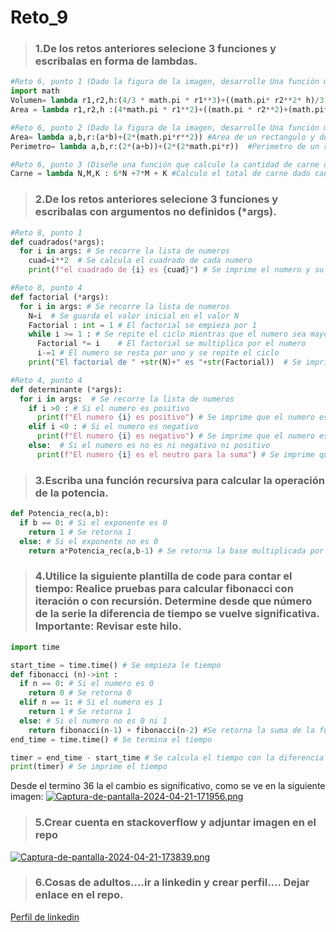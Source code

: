# Reto_9
>### 1.De los retos anteriores selecione 3 funciones y escribalas en forma de lambdas.

```python
#Reto 6, punto 1 (Dado la figura de la imagen, desarrolle Una función matemática para calcular el volumen y el área superficial.)
import math
Volumen= lambda r1,r2,h:(4/3 * math.pi * r1**3)+((math.pi* r2**2* h)/3)  #Volumen de un cono y una esfera y despues se suman.
Area = lambda r1,r2,h :(4*math.pi * r1**2)+((math.pi * r2**2)+(math.pi*r2* ((r2**2 + h**2) **0.5))) #Area de un cono y una esfera y despues se suman.

#Reto 6, punto 2 (Dado la figura de la imagen, desarrolle Una función matemática para calcular el área y el perimetro.)
Area= lambda a,b,r:(a*b)+(2*(math.pi*r**2)) #Area de un rectangulo y dos circulo y despues se suman.
Perimetro= lambda a,b,r:(2*(a+b))+(2*(2*math.pi*r))  #Perimetro de un rectangulo y dos circulo y despues se suman.

#Reto 6, punto 3 (Diseñe una función que calcule la cantidad de carne de aves en kilos si se tienen N gallinas, M gallos y K pollitos cada uno pesando 6 kilos, 7 kilos y 1 kilo respectivamente.)
Carne = lambda N,M,K : 6*N +7*M + K #Calculo el total de carne dado cantidad de N gallinas, M gallos y K pollitos.

```
>### 2.De los retos anteriores selecione 3 funciones y escribalas con argumentos no definidos (*args).

```python
#Reto 8, punto 1
def cuadrados(*args):
  for i in args: # Se recorre la lista de numeros
    cuad=i**2  # Se calcula el cuadrado de cada numero
    print(f"el cuadrado de {i} es {cuad}") # Se imprime el numero y su cuadrado

#Reto 8, punto 4
def factorial (*args):
  for i in args: # Se recorre la lista de numeros
    N=i  # Se guarda el valor inicial en el valor N
    Factorial : int = 1 # El factorial se empieza por 1
    while i >= 1 : # Se repite el ciclo mientras que el numero sea mayor o igual a 1 
      Factorial *= i	# El factorial se multiplica por el numero
      i-=1 # El numero se resta por uno y se repite el ciclo
    print("El factorial de " +str(N)+" es "+str(Factorial))  # Se imprime el numero y su factorial 

#Reto 4, punto 4
def determinante (*args):
  for i in args:  # Se recorre la lista de numeros
    if i >0 : # Si el numero es positivo
      print(f"El numero {i} es positivo") # Se imprime que el numero es positivo
    elif i <0 : # Si el numero es negativo
      print(f"El numero {i} es negativo") # Se imprime que el numero es negativo
    else:  # Si el numero es no es ni negativo ni positivo
      print(f"El numero {i} es el neutro para la suma") # Se imprime que el numero es el neutro para la suma
```
>### 3.Escriba una función recursiva para calcular la operación de la potencia.

```python
def Potencia_rec(a,b): 
  if b == 0: # Si el exponente es 0
    return 1 # Se retorna 1
  else: # Si el exponente no es 0
    return a*Potencia_rec(a,b-1) # Se retorna la base multiplicada por la funcion de la base y el exponente menos 1
```
>### 4.Utilice la siguiente plantilla de code para contar el tiempo: Realice pruebas para calcular fibonacci con iteración o con recursión. Determine desde que número de la serie la diferencia de tiempo se vuelve significativa. Importante: Revisar este hilo.

```python
import time

start_time = time.time() # Se empieza le tiempo
def fibonacci (n)->int :  
  if n == 0: # Si el numero es 0
    return 0 # Se retorna 0
  elif n == 1: # Si el numero es 1
    return 1 # Se retorna 1
  else: # Si el numero no es 0 ni 1
    return fibonacci(n-1) + fibonacci(n-2) #Se retorna la suma de la funcion del numero menos unn y la funcion del numero menos dos
end_time = time.time() # Se termina el tiempo

timer = end_time - start_time # Se calcula el tiempo con la diferencia de la hora final y la hora inicial
print(timer) # Se imprime el tiempo
```
Desde el termino 36 la el cambio es significativo, como se ve en la siguiente imagen:
[![Captura-de-pantalla-2024-04-21-171956.png](https://i.postimg.cc/vTsjJYbt/Captura-de-pantalla-2024-04-21-171956.png)](https://postimg.cc/jwMZNrWD)
>### 5.Crear cuenta en stackoverflow y adjuntar imagen en el repo
[![Captura-de-pantalla-2024-04-21-173839.png](https://i.postimg.cc/Lskjy2Qp/Captura-de-pantalla-2024-04-21-173839.png)](https://postimg.cc/yJdJx4zQ)
>### 6.Cosas de adultos....ir a linkedin y crear perfil.... Dejar enlace en el repo.
[Perfil de linkedin](https://www.linkedin.com/in/sebastian-cespedes-rico-832376304/)
 
